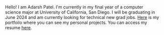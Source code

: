 Hello! I am Adarsh Patel. I'm currently in my final year of a computer science major at University of California, San Diego. I will be graduating in June 2024 and am currently looking for technical new grad jobs. [Here](https://adarsh249.github.io/adarsh-site/) is my portfoilo where you can see my personal projects. You can access my resume [here](https://adarsh249.github.io/adarsh-site/documents/Adarsh%20Patel%20Resume.pdf).
